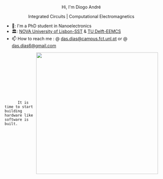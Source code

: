 <p align=center> Hi, I'm Diogo André </p>

<p align=center> Integrated Circuits | Computational Electromagnetics </p>

- 🔭: I'm a PhD student in Nanoelectronics
- 🏛️: [NOVA University of Lisbon-SST](https://www.fct.unl.pt/en) & [TU Delft-EEMCS](https://www.tudelft.nl/en/eemcs)
- 📫 How to reach me : @ das.dias@campus.fct.unl.pt or @ das.dias6@gmail.com

<!--START_SECTION:waka-->
<!--END_SECTION:waka-->

<div class=container style="display: flex">
  <div class="col" style="flex: 1; align-self: center; text-align: left; align-items: center;">
    <code lang=rust>
      It is time to start building hardware like software is built.
    </code>
  </div>
  <div class="col" style="flex: 1; align-self: center; text-align: left; align-items: center;">
    <img src=./resources/3dlayout.png width=400 />
  </div>
</div>

<!---
das-dias/das-dias is a ✨ special ✨ repository because its `README.md` (this file) appears on your GitHub profile.
You can click the Preview link to take a look at your changes.
--->
